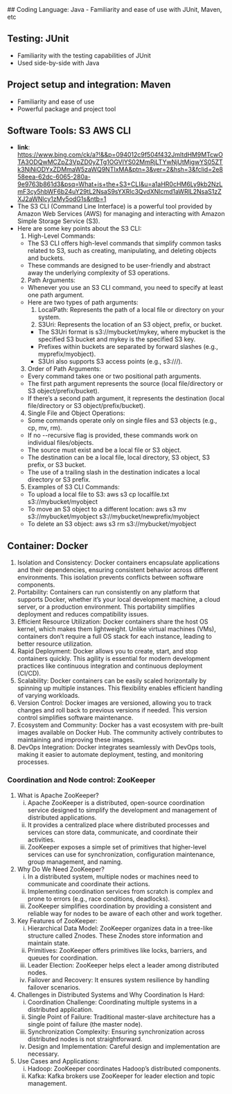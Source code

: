 <!DOCTYPE html>
<html>
<head>
    <title>Tools & Technologies</title>
</head>

<body>
## Coding Language: Java
- Familiarity and ease of use with JUnit, Maven, etc

## Testing: JUnit
- Familiarity with the testing capabilities of JUnit
- Used side-by-side with Java
  
## Project setup and integration: Maven
- Familiarity and ease of use
- Powerful package and project tool
  
## Software Tools: S3 AWS CLI
- **link**: https://www.bing.com/ck/a?!&&p=094012c9f504f432JmltdHM9MTcwOTA3ODQwMCZpZ3VpZD0yZTg1OGVlYS02MmRjLTYwNjUtMjgwYS05ZTk3NjNiODYxZDMmaW5zaWQ9NTIxMA&ptn=3&ver=2&hsh=3&fclid=2e858eea-62dc-6065-280a-9e9763b861d3&psq=What+is+the+S3+CLI&u=a1aHR0cHM6Ly9kb2NzLmF3cy5hbWF6b24uY29tL2NsaS9sYXRlc3QvdXNlcmd1aWRlL2NsaS1zZXJ2aWNlcy1zMy5odG1s&ntb=1
- The S3 CLI (Command Line Interface) is a powerful tool provided by Amazon Web Services (AWS) for managing and interacting with Amazon Simple Storage Service (S3).
- Here are some key points about the S3 CLI:
  1. High-Level Commands:
    - The S3 CLI offers high-level commands that simplify common tasks related to S3, such as creating, manipulating, and deleting objects and buckets.
    - These commands are designed to be user-friendly and abstract away the underlying complexity of S3 operations.
  2. Path Arguments:
    - Whenever you use an S3 CLI command, you need to specify at least one path argument.
    - Here are two types of path arguments:
      1) LocalPath: Represents the path of a local file or directory on your system.
      2) S3Uri: Represents the location of an S3 object, prefix, or bucket.
        - The S3Uri format is s3://mybucket/mykey, where mybucket is the specified S3 bucket and mykey is the specified S3 key.
        - Prefixes within buckets are separated by forward slashes (e.g., myprefix/myobject).
        - S3Uri also supports S3 access points (e.g., s3://<access-point-arn>/<key>).
  3. Order of Path Arguments:
    - Every command takes one or two positional path arguments.
    - The first path argument represents the source (local file/directory or S3 object/prefix/bucket).
    - If there’s a second path argument, it represents the destination (local file/directory or S3 object/prefix/bucket).
  4. Single File and Object Operations:
    - Some commands operate only on single files and S3 objects (e.g., cp, mv, rm).
    - If no --recursive flag is provided, these commands work on individual files/objects.
    - The source must exist and be a local file or S3 object.
    - The destination can be a local file, local directory, S3 object, S3 prefix, or S3 bucket.
    - The use of a trailing slash in the destination indicates a local directory or S3 prefix.
  5. Examples of S3 CLI Commands:
    - To upload a local file to S3: aws s3 cp localfile.txt s3://mybucket/myobject
    - To move an S3 object to a different location: aws s3 mv s3://mybucket/myobject s3://mybucket/newprefix/myobject
    - To delete an S3 object: aws s3 rm s3://mybucket/myobject

## Container: Docker
  1. Isolation and Consistency: Docker containers encapsulate applications and their dependencies, ensuring consistent behavior across different environments. This isolation prevents conflicts between software components.
  2. Portability: Containers can run consistently on any platform that supports Docker, whether it’s your local development machine, a cloud server, or a production environment. This portability simplifies deployment and reduces compatibility issues.
  3. Efficient Resource Utilization: Docker containers share the host OS kernel, which makes them lightweight. Unlike virtual machines (VMs), containers don’t require a full OS stack for each instance, leading to better resource utilization.
  4. Rapid Deployment: Docker allows you to create, start, and stop containers quickly. This agility is essential for modern development practices like continuous integration and continuous deployment (CI/CD).
  5. Scalability: Docker containers can be easily scaled horizontally by spinning up multiple instances. This flexibility enables efficient handling of varying workloads.
  6. Version Control: Docker images are versioned, allowing you to track changes and roll back to previous versions if needed. This version control simplifies software maintenance.
  7. Ecosystem and Community: Docker has a vast ecosystem with pre-built images available on Docker Hub. The community actively contributes to maintaining and improving these images.
  8. DevOps Integration: Docker integrates seamlessly with DevOps tools, making it easier to automate deployment, testing, and monitoring processes.

<h3>Coordination and Node control: ZooKeeper</h3>

<ol type="1">
  <li>What is Apache ZooKeeper?
    <ol type="i">
      <li>Apache ZooKeeper is a distributed, open-source coordination service designed to simplify the development and management of distributed applications.</li>
      <li>It provides a centralized place where distributed processes and services can store data, communicate, and coordinate their activities.</li>
      <li>ZooKeeper exposes a simple set of primitives that higher-level services can use for synchronization, configuration maintenance, group management, and naming.</li>
    </ol>
  </li>
  <li>Why Do We Need ZooKeeper?
    <ol type="i">
      <li>In a distributed system, multiple nodes or machines need to communicate and coordinate their actions.</li>
      <li>Implementing coordination services from scratch is complex and prone to errors (e.g., race conditions, deadlocks).</li>
      <li>ZooKeeper simplifies coordination by providing a consistent and reliable way for nodes to be aware of each other and work together.</li>
    </ol>
  </li>
  <li>Key Features of ZooKeeper:
    <ol type="i">
      <li>Hierarchical Data Model: ZooKeeper organizes data in a tree-like structure called Znodes. These Znodes store information and maintain state.</li>
      <li>Primitives: ZooKeeper offers primitives like locks, barriers, and queues for coordination.</li>
      <li>Leader Election: ZooKeeper helps elect a leader among distributed nodes.</li>
      <li>Failover and Recovery: It ensures system resilience by handling failover scenarios.</li>
    </ol>
  </li>
  <li>Challenges in Distributed Systems and Why Coordination Is Hard:
    <ol type="i">
      <li>Coordination Challenge: Coordinating multiple systems in a distributed application.</li>
      <li>Single Point of Failure: Traditional master-slave architecture has a single point of failure (the master node).</li>
      <li>Synchronization Complexity: Ensuring synchronization across distributed nodes is not straightforward.</li>
      <li>Design and Implementation: Careful design and implementation are necessary.</li>
    </ol>
  </li>
  <li>Use Cases and Applications:
    <ol type="i">
    <li>Hadoop: ZooKeeper coordinates Hadoop’s distributed components.</li>
    <li>Kafka: Kafka brokers use ZooKeeper for leader election and topic management.</li>
    </ol>
  </li>
</ol>
</body>
</html>
